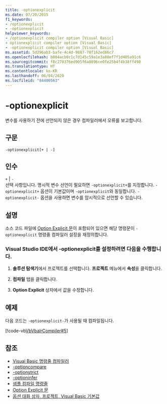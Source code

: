 ```yaml
---
title: -optionexplicit
ms.date: 07/20/2015
f1_keywords:
- /optionexplicit
- -optionexplicit
helpviewer_keywords:
- /optionexplicit compiler option [Visual Basic]
- optionexplicit compiler option [Visual Basic]
- -optionexplicit compiler option [Visual Basic]
ms.assetid: 5d296ab3-bafe-4c4d-9887-78f162ed86c7
ms.openlocfilehash: b004acb0c1c7d145c59a1e3a88ef7f1d405a91c6
ms.sourcegitcommit: f8c270376ed905f6a8896ce0fe25b4f4b38ff498
ms.translationtype: HT
ms.contentlocale: ko-KR
ms.lasthandoff: 06/04/2020
ms.locfileid: "84400563"
---
```

# <a name="-optionexplicit"></a>-optionexplicit
변수를 사용하기 전에 선언되지 않은 경우 컴파일러에서 오류를 보고합니다.  
  
## <a name="syntax"></a>구문  
  
```console  
-optionexplicit[+ | -]  
```  
  
## <a name="arguments"></a>인수  
 `+` &#124; `-`  
 선택 사항입니다. 명시적 변수 선언이 필요하면 `-optionexplicit+`를 지정합니다. `-optionexplicit+` 옵션이 기본값이며 `-optionexplicit`와 동일합니다. `-optionexplicit-` 옵션을 사용하면 변수를 암시적으로 선언할 수 있습니다.  
  
## <a name="remarks"></a>설명  
 소스 코드 파일에 [Option Explicit 문](../../language-reference/statements/option-explicit-statement.md)이 포함되어 있으면 해당 명령문이 `-optionexplicit` 명령줄 컴파일러 설정을 재정의합니다.  
  
### <a name="to-set--optionexplicit-in-the-visual-studio-ide"></a>Visual Studio IDE에서 -optionexplicit를 설정하려면 다음을 수행합니다.  
  
1. **솔루션 탐색기**에서 프로젝트를 선택합니다. **프로젝트** 메뉴에서 **속성**을 클릭합니다.
  
2. **컴파일** 탭을 클릭합니다.  
  
3. **Option Explicit** 상자에서 값을 수정합니다.  
  
## <a name="example"></a>예제  
 다음 코드는 `-optionexplicit-`가 사용될 때 컴파일됩니다.  
  
 [!code-vb[VbVbalrCompiler#5](~/samples/snippets/visualbasic/VS_Snippets_VBCSharp/VbVbalrCompiler/VB/OptionExplicitOff.vb#5)]  
  
## <a name="see-also"></a>참조

- [Visual Basic 명령줄 컴파일러](index.md)
- [-optioncompare](optioncompare.md)
- [-optionstrict](optionstrict.md)
- [-optioninfer](optioninfer.md)
- [샘플 컴파일 명령줄](sample-compilation-command-lines.md)
- [Option Explicit 문](../../language-reference/statements/option-explicit-statement.md)
- [옵션 대화 상자, 프로젝트, Visual Basic 기본값](/visualstudio/ide/reference/visual-basic-defaults-projects-options-dialog-box)
